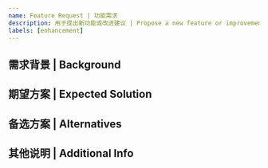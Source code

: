 ```yaml
---
name: Feature Request | 功能需求
description: 用于提出新功能或改进建议 | Propose a new feature or improvement
labels: [enhancement]
---
```


## 需求背景 | Background
<!-- 简要描述为什么需要这个功能或改进 | Briefly describe why this feature or improvement is needed -->

## 期望方案 | Expected Solution
<!-- 描述你期望的实现方式或效果 | Describe your expected implementation or outcome -->

## 备选方案 | Alternatives
<!-- 如有其他可选方案，可在此补充 | List any alternative solutions or features you've considered -->

## 其他说明 | Additional Info
<!-- 其他补充信息 | Any other information -->
